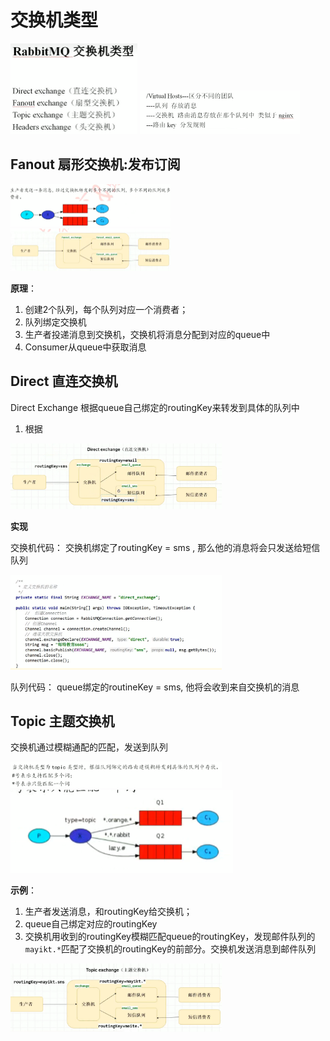 

# 交换机类型

<img src="pic/9%E4%BA%A4%E6%8D%A2%E6%9C%BA%E7%B1%BB%E5%9E%8B.assets/image-20220803105223581.png" alt="image-20220803105223581" style="zoom:25%;" />



<img src="pic/9%E4%BA%A4%E6%8D%A2%E6%9C%BA%E7%B1%BB%E5%9E%8B.assets/image-20220803110635203.png" alt="image-20220803110635203" style="zoom:25%;" />



## Fanout 扇形交换机:发布订阅

<img src="pic/9%E4%BA%A4%E6%8D%A2%E6%9C%BA%E7%B1%BB%E5%9E%8B.assets/image-20220803110829440.png" alt="image-20220803110829440" style="zoom:25%;" />

<img src="pic/9%E4%BA%A4%E6%8D%A2%E6%9C%BA%E7%B1%BB%E5%9E%8B.assets/image-20220803111204766.png" alt="image-20220803111204766" style="zoom:25%;" />

**原理**：

1. 创建2个队列，每个队列对应一个消费者；
2. 队列绑定交换机
3. 生产者投递消息到交换机，交换机将消息分配到对应的queue中
4. Consumer从queue中获取消息



## Direct 直连交换机

Direct Exchange 根据queue自己绑定的routingKey来转发到具体的队列中



1. 根据

<img src="pic/9%E4%BA%A4%E6%8D%A2%E6%9C%BA%E7%B1%BB%E5%9E%8B.assets/image-20220803115429475.png" alt="image-20220803115429475" style="zoom:33%;" />



**实现**

交换机代码： 交换机绑定了routingKey = sms , 那么他的消息将会只发送给短信队列

<img src="pic/9%E4%BA%A4%E6%8D%A2%E6%9C%BA%E7%B1%BB%E5%9E%8B.assets/image-20220803121431462.png" alt="image-20220803121431462" style="zoom: 33%;" />

队列代码： queue绑定的routineKey = sms, 他将会收到来自交换机的消息



## Topic 主题交换机

交换机通过模糊通配的匹配，发送到队列

<img src="pic/9%E4%BA%A4%E6%8D%A2%E6%9C%BA%E7%B1%BB%E5%9E%8B.assets/image-20220803121732361.png" alt="image-20220803121732361" style="zoom: 33%;" />



<img src="pic/9%E4%BA%A4%E6%8D%A2%E6%9C%BA%E7%B1%BB%E5%9E%8B.assets/image-20220803121629383.png" alt="image-20220803121629383" style="zoom: 50%;" />

**示例**：

1. 生产者发送消息，和routingKey给交换机；
2. queue自己绑定对应的routingKey
3. 交换机用收到的routingKey模糊匹配queue的routingKey，发现邮件队列的 `mayikt.*`匹配了交换机的routingKey的前部分。交换机发送消息到邮件队列

<img src="pic/9%E4%BA%A4%E6%8D%A2%E6%9C%BA%E7%B1%BB%E5%9E%8B.assets/image-20220803122034191.png" alt="image-20220803122034191" style="zoom:33%;" />

